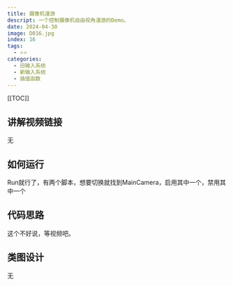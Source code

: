 ```yaml
---
title: 摄像机漫游
descript: 一个控制摄像机自由视角漫游的Demo。
date: 2024-04-30
image: D016.jpg
index: 16
tags:
  - ⭐️⭐️
categories:
  - 旧输入系统
  - 新输入系统
  - 插值函数
---
```


[[TOC]]

## 讲解视频链接
无

## 如何运行
Run就行了，有两个脚本，想要切换就找到MainCamera，启用其中一个，禁用其中一个

## 代码思路

这个不好说，等视频吧。

## 类图设计
无
